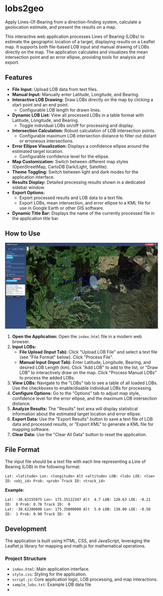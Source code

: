 # lobs2geo
Apply Lines-Of-Bearing from a direction-finding system, calculate a geolocation estimate, and present the results on a map.  

This interactive web application processes Lines of Bearing (LOBs) to estimate the geographic location of a target, displaying results on a Leaflet map. It supports both file-based LOB input and manual drawing of LOBs directly on the map. The application calculates and visualizes the mean intersection point and an error ellipse, providing tools for analysis and export.

## Features

*   **File Input:** Upload LOB data from text files.
*   **Manual Input:** Manually enter Latitude, Longitude, and Bearing.
*   **Interactive LOB Drawing:** Draw LOBs directly on the map by clicking a start point and an end point.
    *   Configurable LOB length for drawn lines.
*   **Dynamic LOB List:** View all processed LOBs in a table format with Latitude, Longitude, and Bearing.
    *   Toggle individual LOBs on/off for processing and display.
*   **Intersection Calculation:** Robust calculation of LOB intersection points.
    *   Configurable maximum LOB intersection distance to filter out distant or erroneous intersections.
*   **Error Ellipse Visualization:** Displays a confidence ellipse around the estimated target location.
    *   Configurable confidence level for the ellipse.
*   **Map Customization:** Switch between different map styles (OpenStreetMap, CartoDB Dark/Light, Satellite).
*   **Theme Toggling:** Switch between light and dark modes for the application interface.
*   **Results Display:** Detailed processing results shown in a dedicated sidebar window.
*   **Export Options:**
    *   Export processed results and LOB data to a text file.
    *   Export LOBs, mean intersection, and error ellipse to a KML file for use in Google Earth or other GIS software.
*   **Dynamic Title Bar:** Displays the name of the currently processed file in the application title bar.

## How to Use

![Screenshot of LOB Processor Web Application](Screenshot.png)

1.  **Open the Application:** Open the `index.html` file in a modern web browser.
2.  **Input LOBs:**
    *   **File Upload (Input Tab):** Click "Upload LOB File" and select a text file (see "File Format" below). Click "Process File".
    *   **Manual Input (Input Tab):** Enter Latitude, Longitude, Bearing, and desired LOB Length (km). Click "Add LOB" to add to the list, or "Draw LOB" to interactively draw on the map. Click "Process Manual LOBs" to process the added LOBs.
3.  **View LOBs:** Navigate to the "LOBs" tab to see a table of all loaded LOBs. Use the checkboxes to enable/disable individual LOBs for processing.
4.  **Configure Options:** Go to the "Options" tab to adjust map style, confidence level for the error ellipse, and the maximum LOB intersection distance.
5.  **Analyze Results:** The "Results" text area will display statistical information about the estimated target location and error ellipse.
6.  **Export Data:** Use the "Export Results" button to save a text file of LOB data and processed results, or "Export KML" to generate a KML file for mapping software.
7.  **Clear Data:** Use the "Clear All Data" button to reset the application.

## File Format

The input file should be a text file with each line representing a Line of Bearing (LOB) in the following format:

```
Lat: <latitude> Lon: <longitude> Alt <altitude> LOB: <lob> LOE: <loe> ID: <obj_id> Prob: <prob> Track ID: <track_id>
```

**Example:**

```
Lat: -38.62155975 Lon: 175.35122347 Alt  4.7 LOB: 120.63 LOE: -0.21 ID:  0 Prob: 0.78 Track ID:  0
Lat: -38.62200000 Lon: 175.35000000 Alt  5.0 LOB: 130.00 LOE: -0.50 ID:  1 Prob: 0.90 Track ID:  0
```

## Development

The application is built using HTML, CSS, and JavaScript, leveraging the Leaflet.js library for mapping and math.js for mathematical operations.

### Project Structure

*   `index.html`: Main application interface.
*   `style.css`: Styling for the application.
*   `script.js`: Core application logic, LOB processing, and map interactions.
*   `sample_lobs.txt`: Example LOB data file
*   
